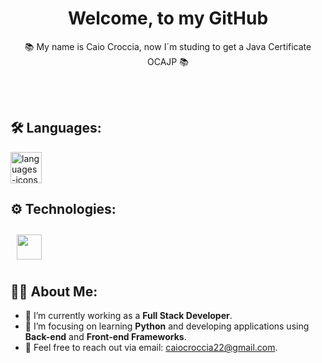 
  <h1 align="center" padding="20px"> Welcome, to my GitHub</h1>
  <p align="center">📚 My name is Caio Croccia, now I´m studing to get a Java Certificate OCAJP 📚 </p><br><br>


## 🛠️ Languages:
<div>
  <img alt="languages-icons" height="50" src="https://skillicons.dev/icons?i=java,python,javascript" />
</div>

## ⚙️ Technologies:
<div>
  <img style="margin: 10px;" height="40" src="https://skillicons.dev/icons?i=git,github,docker,gulp,vim,html,jquery,postman,sass" />
</div>

## 🧑‍💻 About Me:
- 🔭 I’m currently working as a **Full Stack Developer**.
- 🌱 I’m focusing on learning **Python** and developing applications using **Back-end** and **Front-end Frameworks**.
- 💬 Feel free to reach out via email: [caiocroccia22@gmail.com](mailto:caiocroccia22@gmail.com).
  
<br></br>


